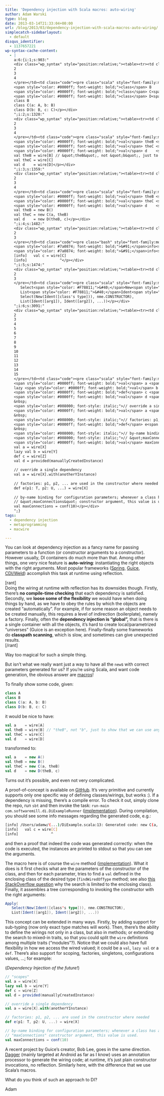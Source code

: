 ```yaml
---
title: 'Dependency injection with Scala macros: auto-wiring'
author: Adam Warski
type: blog
date: 2013-03-14T21:33:04+00:00
url: /blog/2013/03/dependency-injection-with-scala-macros-auto-wiring/
simplecatch-sidebarlayout:
  - default
disqus_identifier:
  - 1137657221
wp-syntax-cache-content:
  - |
    a:6:{i:1;s:903:"
    <div class="wp_syntax" style="position:relative;"><table><tr><td class="line_numbers"><pre>1
    2
    3
    4
    </pre></td><td class="code"><pre class="scala" style="font-family:monospace;"><span style="color: #0000ff; font-weight: bold;">class</span> A
    <span style="color: #0000ff; font-weight: bold;">class</span> B
    <span style="color: #0000ff; font-weight: bold;">class</span> C<span style="color: #F78811;">&#40;</span>a<span style="color: #000080;">:</span> A, b<span style="color: #000080;">:</span> B<span style="color: #F78811;">&#41;</span>
    <span style="color: #0000ff; font-weight: bold;">class</span> D<span style="color: #F78811;">&#40;</span>b<span style="color: #000080;">:</span> B, c<span style="color: #000080;">:</span> C<span style="color: #F78811;">&#41;</span></pre></td></tr></table><p class="theCode" style="display:none;">class A
    class B
    class C(a: A, b: B)
    class D(b: B, c: C)</p></div>
    ";i:2;s:1320:"
    <div class="wp_syntax" style="position:relative;"><table><tr><td class="line_numbers"><pre>1
    2
    3
    4
    </pre></td><td class="code"><pre class="scala" style="font-family:monospace;"><span style="color: #0000ff; font-weight: bold;">val</span> a    <span style="color: #000080;">=</span> wire<span style="color: #F78811;">&#91;</span>A<span style="color: #F78811;">&#93;</span>
    <span style="color: #0000ff; font-weight: bold;">val</span> theB <span style="color: #000080;">=</span> wire<span style="color: #F78811;">&#91;</span>B<span style="color: #F78811;">&#93;</span> <span style="color: #008000; font-style: italic;">// &quot;theB&quot;, not &quot;b&quot;, just to show that we can use any name</span>
    <span style="color: #0000ff; font-weight: bold;">val</span> theC <span style="color: #000080;">=</span> wire<span style="color: #F78811;">&#91;</span>C<span style="color: #F78811;">&#93;</span>
    <span style="color: #0000ff; font-weight: bold;">val</span> d    <span style="color: #000080;">=</span> wire<span style="color: #F78811;">&#91;</span>D<span style="color: #F78811;">&#93;</span></pre></td></tr></table><p class="theCode" style="display:none;">val a    = wire[A]
    val theB = wire[B] // &quot;theB&quot;, not &quot;b&quot;, just to show that we can use any name
    val theC = wire[C]
    val d    = wire[D]</p></div>
    ";i:3;s:1359:"
    <div class="wp_syntax" style="position:relative;"><table><tr><td class="line_numbers"><pre>1
    2
    3
    4
    </pre></td><td class="code"><pre class="scala" style="font-family:monospace;"><span style="color: #0000ff; font-weight: bold;">val</span> a    <span style="color: #000080;">=</span> <span style="color: #0000ff; font-weight: bold;">new</span> A<span style="color: #F78811;">&#40;</span><span style="color: #F78811;">&#41;</span>
    <span style="color: #0000ff; font-weight: bold;">val</span> theB <span style="color: #000080;">=</span> <span style="color: #0000ff; font-weight: bold;">new</span> B<span style="color: #F78811;">&#40;</span><span style="color: #F78811;">&#41;</span>
    <span style="color: #0000ff; font-weight: bold;">val</span> theC <span style="color: #000080;">=</span> <span style="color: #0000ff; font-weight: bold;">new</span> C<span style="color: #F78811;">&#40;</span>a, theB<span style="color: #F78811;">&#41;</span>
    <span style="color: #0000ff; font-weight: bold;">val</span> d    <span style="color: #000080;">=</span> <span style="color: #0000ff; font-weight: bold;">new</span> D<span style="color: #F78811;">&#40;</span>theB, c<span style="color: #F78811;">&#41;</span></pre></td></tr></table><p class="theCode" style="display:none;">val a    = new A()
    val theB = new B()
    val theC = new C(a, theB)
    val d    = new D(theB, c)</p></div>
    ";i:4;s:1482:"
    <div class="wp_syntax" style="position:relative;"><table><tr><td class="line_numbers"><pre>1
    2
    3
    </pre></td><td class="code"><pre class="bash" style="font-family:monospace;"><span style="color: #7a0874; font-weight: bold;">&#91;</span>info<span style="color: #7a0874; font-weight: bold;">&#93;</span> <span style="color: #000000; font-weight: bold;">/</span>Users<span style="color: #000000; font-weight: bold;">/</span>adamw<span style="color: #000000; font-weight: bold;">/</span><span style="color: #7a0874; font-weight: bold;">&#40;</span>...<span style="color: #7a0874; font-weight: bold;">&#41;</span><span style="color: #000000; font-weight: bold;">/</span>DiExample.scala:<span style="color: #000000;">13</span>: Generated code: new C<span style="color: #7a0874; font-weight: bold;">&#40;</span>a, theB<span style="color: #7a0874; font-weight: bold;">&#41;</span>
    <span style="color: #7a0874; font-weight: bold;">&#91;</span>info<span style="color: #7a0874; font-weight: bold;">&#93;</span>   val c = wire<span style="color: #7a0874; font-weight: bold;">&#91;</span>C<span style="color: #7a0874; font-weight: bold;">&#93;</span>
    <span style="color: #7a0874; font-weight: bold;">&#91;</span>info<span style="color: #7a0874; font-weight: bold;">&#93;</span>               ^</pre></td></tr></table><p class="theCode" style="display:none;">[info] /Users/adamw/(...)/DiExample.scala:13: Generated code: new C(a, theB)
    [info]   val c = wire[C]
    [info]               ^</p></div>
    ";i:5;s:1474:"
    <div class="wp_syntax" style="position:relative;"><table><tr><td class="line_numbers"><pre>1
    2
    3
    </pre></td><td class="code"><pre class="scala" style="font-family:monospace;">Apply<span style="color: #F78811;">&#40;</span>
       Select<span style="color: #F78811;">&#40;</span>New<span style="color: #F78811;">&#40;</span>Ident<span style="color: #F78811;">&#40;</span><span style="color: #F78811;">&#91;</span><span style="color: #0000ff; font-weight: bold;">class</span><span style="color: #CC66FF;">'s</span> <span style="color: #0000ff; font-weight: bold;">type</span><span style="color: #F78811;">&#93;</span><span style="color: #F78811;">&#41;</span><span style="color: #F78811;">&#41;</span>, nme.<span style="color: #000000;">CONSTRUCTOR</span><span style="color: #F78811;">&#41;</span>, 
       List<span style="color: #F78811;">&#40;</span>Ident<span style="color: #F78811;">&#40;</span><span style="color: #F78811;">&#91;</span>arg1<span style="color: #F78811;">&#93;</span><span style="color: #F78811;">&#41;</span>, Ident<span style="color: #F78811;">&#40;</span><span style="color: #F78811;">&#91;</span>arg2<span style="color: #F78811;">&#93;</span><span style="color: #F78811;">&#41;</span>, ...<span style="color: #F78811;">&#41;</span><span style="color: #F78811;">&#41;</span></pre></td></tr></table><p class="theCode" style="display:none;">Apply(
       Select(New(Ident([class's type])), nme.CONSTRUCTOR), 
       List(Ident([arg1]), Ident([arg2]), ...))</p></div>
    ";i:6;s:3091:"
    <div class="wp_syntax" style="position:relative;"><table><tr><td class="line_numbers"><pre>1
    2
    3
    4
    5
    6
    7
    8
    9
    10
    11
    12
    13
    14
    15
    </pre></td><td class="code"><pre class="scala" style="font-family:monospace;"><span style="color: #008000; font-style: italic;">// &quot;scopes&quot;</span>
    <span style="color: #0000ff; font-weight: bold;">val</span> a <span style="color: #000080;">=</span> wire<span style="color: #F78811;">&#91;</span>X<span style="color: #F78811;">&#93;</span>
    lazy <span style="color: #0000ff; font-weight: bold;">val</span> b <span style="color: #000080;">=</span> wire<span style="color: #F78811;">&#91;</span>Y<span style="color: #F78811;">&#93;</span>
    <span style="color: #0000ff; font-weight: bold;">def</span> c <span style="color: #000080;">=</span> wire<span style="color: #F78811;">&#91;</span>Z<span style="color: #F78811;">&#93;</span> 
    <span style="color: #0000ff; font-weight: bold;">val</span> d <span style="color: #000080;">=</span> provided<span style="color: #F78811;">&#40;</span>manuallyCreatedInstance<span style="color: #F78811;">&#41;</span>
    &nbsp;
    <span style="color: #008000; font-style: italic;">// override a single dependency</span>
    <span style="color: #0000ff; font-weight: bold;">val</span> a <span style="color: #000080;">=</span> wire<span style="color: #F78811;">&#91;</span>X<span style="color: #F78811;">&#93;</span>.<span style="color: #0000ff; font-weight: bold;">with</span><span style="color: #F78811;">&#40;</span>anotherYInstance<span style="color: #F78811;">&#41;</span>
    &nbsp;
    <span style="color: #008000; font-style: italic;">// factories: p1, p2, ... are used in the constructor where needed</span>
    <span style="color: #0000ff; font-weight: bold;">def</span> e<span style="color: #F78811;">&#40;</span>p1<span style="color: #000080;">:</span> T, p2<span style="color: #000080;">:</span> U, ...<span style="color: #F78811;">&#41;</span> <span style="color: #000080;">=</span> wire<span style="color: #F78811;">&#91;</span>X<span style="color: #F78811;">&#93;</span> 
    &nbsp;
    <span style="color: #008000; font-style: italic;">// by-name binding for configuration parameters; whenever a class has a</span>
    <span style="color: #008000; font-style: italic;">// &quot;maxConnections&quot; constructor argument, this value is used.</span>
    <span style="color: #0000ff; font-weight: bold;">val</span> maxConnections <span style="color: #000080;">=</span> conf<span style="color: #F78811;">&#40;</span><span style="color: #F78811;">10</span><span style="color: #F78811;">&#41;</span></pre></td></tr></table><p class="theCode" style="display:none;">// &quot;scopes&quot;
    val a = wire[X]
    lazy val b = wire[Y]
    def c = wire[Z] 
    val d = provided(manuallyCreatedInstance)
    
    // override a single dependency
    val a = wire[X].with(anotherYInstance)
    
    // factories: p1, p2, ... are used in the constructor where needed
    def e(p1: T, p2: U, ...) = wire[X] 
    
    // by-name binding for configuration parameters; whenever a class has a
    // &quot;maxConnections&quot; constructor argument, this value is used.
    val maxConnections = conf(10)</p></div>
    ";}
tags:
  - dependency injection
  - metaprogramming
  - macwire

---
```

You can look at dependency injection as a fancy name for passing parameters to a function (or constructor arguments to a constructor). However usually, DI containers do much more than that. Among other things, one very nice feature is **auto-wiring**: instantiating the right objects with the right arguments. Most popular frameworks ([Spring][1], [Guice][2], [CDI/Weld][3]) accomplish this task at runtime using reflection.

[rant]  
Doing the wiring at runtime with reflection has its downsides though. Firstly, there&#8217;s **no compile-time checking** that each dependency is satisfied. Secondly, we **loose some of the flexibility** we would have when doing things by hand, as we have to obey the rules by which the objects are created &#8220;automatically&#8221;. For example, if for some reason an object needs to be created manually, this requires a level of indirection (boilerplate), namely a factory. Finally, often the **dependency injection is &#8220;global&#8221;,** that is there is a single container with all the objects, it&#8217;s hard to create local/parametrized &#8220;universes&#8221; (Guice is an exception here). Finally-finally some frameworks do **classpath scanning**, which is slow, and sometimes can give unexpected results.  
[/rant]

Way too magical for such a simple thing. 

But isn&#8217;t what we really want just a way to have all the `new`s with correct parameters generated for us? If you&#8217;re using Scala, and want code generation, the obvious answer are [macros][4]!

To finally show some code, given: 
```scala
class A
class B
class C(a: A, b: B)
class D(b: B, c: C)
```

it would be nice to have:
```scala
val a    = wire[A]
val theB = wire[B] // "theB", not "b", just to show that we can use any name
val theC = wire[C]
val d    = wire[D]
```

transformed to:
```scala
val a    = new A()
val theB = new B()
val theC = new C(a, theB)
val d    = new D(theB, c)
```

Turns out it&#8217;s possible, and even not very complicated.

A proof-of-concept is available on [GitHub][5]. It&#8217;s very primitive and currently supports only one specific way of defining classes/wirings, but works :). If a dependency is missing, there&#8217;s a compile error. To check it out, simply clone the repo, run `sbt` and then invoke the task: `run-main com.softwaremill.di.DiExampleRunner` ([implementation][6]). During compilation, you should see some info messages regarding the generated code, e.g.:
```bash
[info] /Users/adamw/(...)/DiExample.scala:13: Generated code: new C(a, theB)
[info]   val c = wire[C]
[info]               ^
```

and then a proof that indeed the code was generated correctly: when the code is executed, the instances are printed to stdout so that you can see the arguments.

The macro here is of course the `wire` method ([implementation][7]). What it does is it first checks what are the parameters of the constructor of the class, and then for each parameter, tries to find a `val` defined in the enclosing class of the desired type (`findWiredOfType` method; see also [this StackOverflow question][8] why the search is limited to the enclosing class). Finally, it assembles a tree corresponding to invoking the constructor with the right arguments:
```scala
Apply(
   Select(New(Ident([class's type])), nme.CONSTRUCTOR), 
   List(Ident([arg1]), Ident([arg2]), ...))
```

This concept can be extended in many ways. Firstly, by adding support for sub-typing (now only exact type matches will work). Then, there&#8217;s the ability to define the wirings not only in a class, but also in methods; or extending the search to mixed-in traits, so that you could split the `wire` definitions among multiple traits (&#8220;modules&#8221;?). Notice that we could also have full flexibility in how we access the wired valued; it could be a `val`, `lazy val` or a `def`. There&#8217;s also support for scoping, factories, singletons, configurations values, &#8230;; for example:

(_Dependency Injection of the future!_)
```scala
// "scopes"
val a = wire[X]
lazy val b = wire[Y]
def c = wire[Z] 
val d = provided(manuallyCreatedInstance)

// override a single dependency
val a = wire[X].with(anotherYInstance)

// factories: p1, p2, ... are used in the constructor where needed
def e(p1: T, p2: U, ...) = wire[X] 

// by-name binding for configuration parameters; whenever a class has a
// "maxConnections" constructor argument, this value is used.
val maxConnections = conf(10)
```

A recent project by Guice&#8217;s creator, Bob Lee, goes in the same direction. [Dagger][9] (mainly targeted at Android as far as I know) uses an annotation processor to generate the wiring code; at runtime, it&#8217;s just plain constructor invocations, no reflection. Similarly here, with the difference that we use Scala&#8217;s macros. 

What do you think of such an approach to DI?

Adam

 [1]: http://www.springsource.org/
 [2]: https://code.google.com/p/google-guice/
 [3]: http://seamframework.org/Weld
 [4]: http://scalamacros.org/
 [5]: https://github.com/adamw/scala-macro-di
 [6]: https://github.com/adamw/scala-macro-di/blob/2cec0f6ad231ead205fcf47570c1150abbd496ac/examples/src/main/scala/com/softwaremill/di/DiExample.scala
 [7]: https://github.com/adamw/scala-macro-di/blob/2cec0f6ad231ead205fcf47570c1150abbd496ac/macros/src/main/scala/com/softwaremill/di/DiMacro.scala
 [8]: http://stackoverflow.com/questions/15373336/is-it-possible-to-access-the-symbol-table-in-a-macro/
 [9]: http://square.github.com/dagger/
